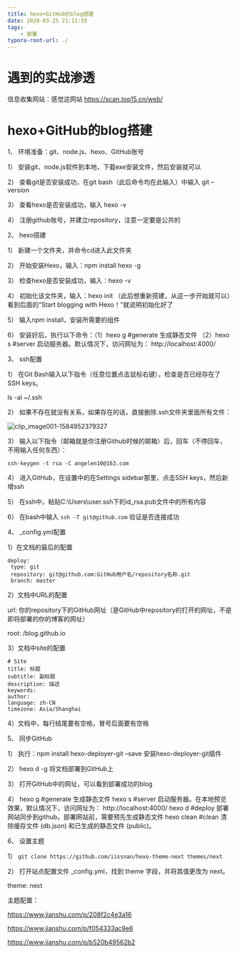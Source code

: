 ```yaml
---
title: hexo+GitHub的blog搭建
date: 2020-03-25 21:11:55
tags:
	- 部署
typora-root-url: ./
---
```


# 遇到的实战渗透

信息收集网站：感觉这网站  https://scan.top15.cn/web/ 

# hexo+GitHub的blog搭建

1、 环境准备：git、node.js、hexo、GitHub账号

1） 安装git、node.js软件到本地，下载exe安装文件，然后安装就可以

2） 查看git是否安装成功，在git bash（此后命令均在此输入）中输入 git –version

3） 查看hexo是否安装成功，输入 hexo -v

4） 注册github账号，并建立repository，注意一定要是公共的

2、 hexo搭建

1） 新建一个文件夹，并命令cd进入此文件夹

2） 开始安装Hexo，输入：npm install hexo -g

3） 检查hexo是否安装成功，输入：hexo -v

4） 初始化该文件夹，输入：hexo init （此后想重新搭建，从这一步开始就可以）看到后面的“Start blogging with Hexo！”就说明初始化好了

5） 输入npm install，安装所需要的组件

6） 安装好后，执行以下命令：（1）hexo g #generate 生成静态文件 （2）hexo s #server 启动服务器。默认情况下，访问网址为： http://localhost:4000/

3、 ssh配置 

1） 在Git Bash输入以下指令（任意位置点击鼠标右键），检查是否已经存在了SSH keys。

ls -al ~/.ssh

2） 如果不存在就没有关系，如果存在的话，直接删除.ssh文件夹里面所有文件：

![clip_image001-1584952379327](/blog.github.io/images/clip_image001-1584952379327.png)

3） 输入以下指令（邮箱就是你注册Github时候的邮箱）后，回车（不停回车，不用输入任何东西）：

`ssh-keygen -t rsa -C angelen10@163.com`

4） 进入GitHub，在设置中的在Settings sidebar那里，点击SSH keys，然后新增ssh

5） 在ssh中，粘贴C:\Users\user\.ssh下的id_rsa.pub文件中的所有内容

6） 在bash中输入 `ssh -T git@github.com` 验证是否连接成功

4、 _config.yml配置

1）在文档的最后的配置

````
deploy:
 type: git
 repository: git@github.com:GitHub用户名/repository名称.git
 branch: master
````

2）文档中URL的配置

url: 你的repository下的GitHub网址（是GitHub中repository的打开的网址，不是即将部署的你的博客的网址）

root: /blog.github.io

3）文档中site的配置

````
# Site
title: 标题
subtitle: 副标题
description: 描述
keywords: 
author: 
language: zh-CN
timezone: Asia/Shanghai
````

4）文档中，每行结尾要有空格，冒号后面要有空格

5、 同步GitHub

1） 执行：npm install hexo-deployer-git –save 安装hexo-deployer-git插件

2） hexo d -g 将文档部署到GitHub上

3） 打开GitHub中的网址，可以看到部署成功的blog

4） hexo g #generate 生成静态文件
 hexo s #server 启动服务器。在本地预览效果，默认情况下，访问网址为： http://localhost:4000/
 hexo d #deploy 部署网站同步到github。部署网站前，需要预先生成静态文件
 hexo clean #clean 清除缓存文件 (db.json) 和已生成的静态文件 (public)。

6、 设置主题

1） `git clone https://github.com/iissnan/hexo-theme-next themes/next`

2） 打开站点配置文件 _config.yml，找到 theme 字段，并将其值更改为 next。

theme: next

主题配置：

https://www.jianshu.com/p/208f2c4e3a16

https://www.jianshu.com/p/f054333ac9e6

https://www.jianshu.com/p/b520b49562b2

